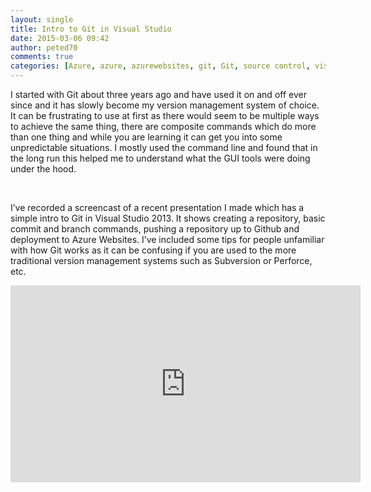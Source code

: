 ```yaml
---
layout: single
title: Intro to Git in Visual Studio
date: 2015-03-06 09:42
author: peted70
comments: true
categories: [Azure, azure, azurewebsites, git, Git, source control, visual studio, Visual Studio]
---
```

<p>I started with Git about three years ago and have used it on and off ever since and it has slowly become my version management system of choice. It can be frustrating to use at first as there would seem to be multiple ways to achieve the same thing, there are composite commands which do more than one thing and while you are learning it can get you into some unpredictable situations. I mostly used the command line and found that in the long run this helped me to understand what the GUI tools were doing under the hood.</p> <p>&nbsp;</p> <p>I’ve recorded a screencast of a recent presentation I made which has a simple intro to Git in Visual Studio 2013. It shows creating a repository, basic commit and branch commands, pushing a repository up to Github and deployment to Azure Websites. I’ve included some tips for people unfamiliar with how Git works as it can be confusing if you are used to the more traditional version management systems such as Subversion or Perforce, etc.</p><iframe height="315" src="https://www.youtube.com/embed/lSIec1U0uRQ" frameborder="0" width="560" allowfullscreen></iframe>
